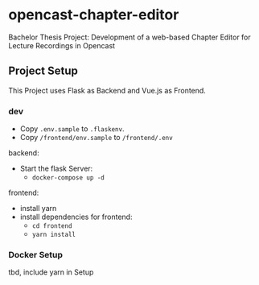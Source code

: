 # opencast-chapter-editor
Bachelor Thesis Project: Development of a web-based Chapter Editor for Lecture Recordings in Opencast

## Project Setup
This Project uses Flask as Backend and Vue.js as Frontend.

### dev
- Copy `.env.sample` to `.flaskenv`.
- Copy `/frontend/env.sample` to `/frontend/.env`

backend:
- Start the flask Server:
  - `docker-compose up -d`

frontend:
- install yarn
- install dependencies for frontend:
  - `cd frontend`
  - `yarn install`
  
  
### Docker Setup
tbd, include yarn in Setup
